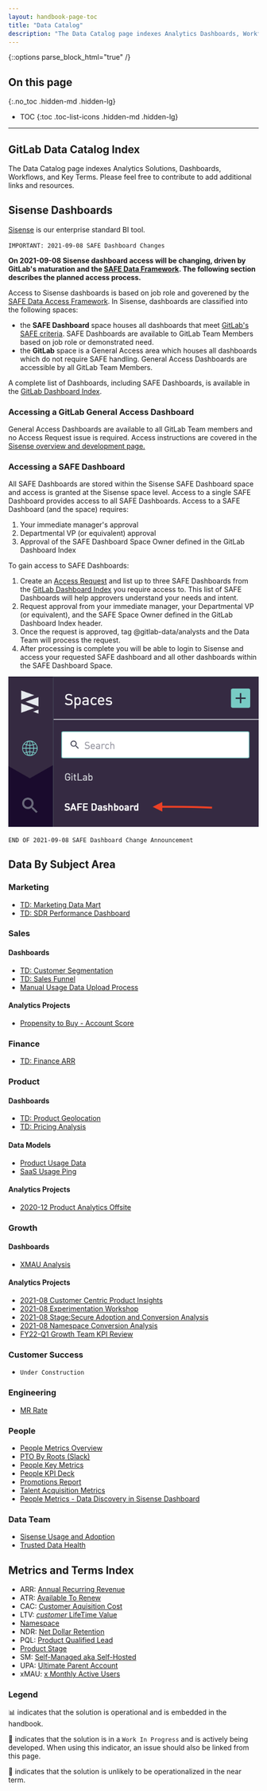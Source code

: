```yaml
---
layout: handbook-page-toc
title: "Data Catalog"
description: "The Data Catalog page indexes Analytics Dashboards, Workflows, and Terms."
---
```

{::options parse_block_html="true" /}

## On this page
{:.no_toc .hidden-md .hidden-lg}

- TOC
{:toc .toc-list-icons .hidden-md .hidden-lg}

---

## GitLab Data Catalog Index

The Data Catalog page indexes Analytics Solutions, Dashboards, Workflows, and Key Terms. Please feel free to contribute to add additional links and resources.

## Sisense Dashboards

[Sisense](https://about.gitlab.com/handbook/business-technology/data-team/platform/periscope/) is our enterprise standard BI tool. 

`IMPORTANT: 2021-09-08 SAFE Dashboard Changes`

**On 2021-09-08 Sisense dashboard access will be changing, driven by GitLab's maturation and the [SAFE Data Framework](https://about.gitlab.com/handbook/legal/safe-framework/). The following section describes the planned access process.**

Access to Sisense dashboards is based on job role and goverened by the [SAFE Data Access Framework](https://about.gitlab.com/handbook/legal/safe-framework/). In Sisense, dashboards are classified into the following spaces:
- the **SAFE Dashboard** space houses all dashboards that meet [GitLab's SAFE criteria](https://about.gitlab.com/handbook/legal/safe-framework/#safe-flowchart). SAFE Dashboards are available to GitLab Team Members based on job role or demonstrated need.
- the **GitLab** space is a General Access area which houses all dashboards which do not require SAFE handling. General Access Dashboards are accessible by all GitLab Team Members.

A complete list of Dashboards, including SAFE Dashboards, is available in the [GitLab Dashboard Index](https://app.periscopedata.com/app/gitlab/910238/GitLab-Dashboard-Index).

### Accessing a GitLab General Access Dashboard

General Access Dashboards are available to all GitLab Team members and no Access Request issue is required. Access instructions are covered in the [Sisense overview and development page.](https://about.gitlab.com/handbook/business-technology/data-team/platform/periscope/#access)

### Accessing a SAFE Dashboard

All SAFE Dashboards are stored within the Sisense SAFE Dashboard space and access is granted at the Sisense space level. Access to a single SAFE Dashboard provides access to all SAFE Dashboards. Access to a SAFE Dashboard (and the space) requires:
1. Your immediate manager's approval
2. Departmental VP (or equivalent) approval
3. Approval of the SAFE Dashboard Space Owner defined in the GitLab Dashboard Index

To gain access to SAFE Dashboards:

1. Create an [Access Request](https://gitlab.com/gitlab-com\team-member-epics/access-requests/-/issues\new?issuable_template=Individual_Bulk_Access_Request) and list up to three SAFE Dashboards from the [GitLab Dashboard Index](https://app.periscopedata.com/app/gitlab/910238/GitLab-Dashboard-Index) you require access to. This list of SAFE Dashboards will help  approvers understand your needs and intent.
2. Request approval from your immediate manager, your Departmental VP (or equivalent), and the SAFE Space Owner defined in the GitLab Dashboard Index header.
3. Once the request is approved, tag @gitlab-data/analysts and the Data Team will process the request.
4. After processing is complete you will be able to login to Sisense and access your requested SAFE dashboard and all other dashboards within the SAFE Dashboard Space.

![Sisense Spaces](sisense_spaces_singular.png)

`END OF 2021-09-08 SAFE Dashboard Change Announcement`

## Data By Subject Area

### Marketing

* [TD: Marketing Data Mart](/handbook/business-technology/data-team/data-catalog/email-data-mart)
* [TD: SDR Performance Dashboard](https://app.periscopedata.com/app/gitlab/894285/TD-SDR-Performance-Dashboard---V1.0)

### Sales

#### Dashboards

* [TD: Customer Segmentation](/handbook/business-technology/data-team/data-catalog/customer-segmentation)
* [TD: Sales Funnel](/handbook/business-technology/data-team/data-catalog/sales-funnel)
* [Manual Usage Data Upload Process](/handbook/business-technology/data-team/data-catalog/manual-data-upload/)

#### Analytics Projects

* [Propensity to Buy - Account Score](/handbook/business-technology/data-team/organization/data-science/#propensity-to-buy---account-score)

### Finance

* [TD: Finance ARR](/handbook/business-technology/data-team/data-catalog/finance-arr)

### Product

#### Dashboards

* [TD: Product Geolocation](/handbook/business-technology/data-team/data-catalog/product-geolocation)
* [TD: Pricing Analysis](/handbook/business-technology/data-team/data-catalog/pricing)

#### Data Models

* [Product Usage Data](/handbook/business-technology/data-team/data-catalog/product-usage-data)
* [SaaS Usage Ping](/handbook/business-technology/data-team/data-catalog/saas-service-ping-automation/)

#### Analytics Projects

* [2020-12 Product Analytics Offsite](https://docs.google.com/presentation/d/1y9iTbHBNSCoq26Wxb0MnGAP7vlcPdAG5Ehigsyr3Hpw/edit#slide=id.g29a70c6c35_0_68)

### Growth

#### Dashboards

* [XMAU Analysis](/handbook/business-technology/data-team/data-catalog/xmau-analysis)

#### Analytics Projects

* [2021-08 Customer Centric Product Insights](https://docs.google.com/presentation/d/10soQFzNH6dguVMIuzsd8b8ODmyDyycxU1dyefUTODqk/edit#slide=id.gcf1e8c1d1f_7_180)
* [2021-08 Experimentation Workshop](https://docs.google.com/presentation/d/1nmStWChWkYad9K-dced9wS4jS7XLIrHB-WKafc7jrMU/edit#slide=id.gca4c496ea4_0_0)
* [2021-08 Stage:Secure Adoption and Conversion Analysis](https://docs.google.com/presentation/d/1bbvfsNzKoZw4kCYB9coexiXzPiLZ5E3XPe6hOsbZlag/edit#slide=id.g29a70c6c35_0_68)
* [2021-08 Namespace Conversion Analysis](https://docs.google.com/presentation/d/10soQFzNH6dguVMIuzsd8b8ODmyDyycxU1dyefUTODqk/edit#slide=id.gcf1e8c1d1f_7_180)
* [FY22-Q1 Growth Team KPI Review](https://docs.google.com/presentation/d/1VX85L9UTD7PQbb_aPJolqhRkq2KE7r8up2dSOzWNTeo/edit#slide=id.gdd1aebac8e_0_0)

### Customer Success

* `Under Construction`

### Engineering

* [MR Rate](/handbook/engineering/performance-indicators/#engineering-mr-rate)

### People

* [People Metrics Overview](/handbook/business-technology/data-team/data-catalog/people-analytics/)
* [PTO By Roots (Slack)](/handbook/business-technology/data-team/data-catalog/people-analytics/pto/pto.html)
* [People Key Metrics](/handbook/business-technology/data-team/data-catalog/people_key_metrics_dashboard)
* [People KPI Deck](/handbook/business-technology/data-team/data-catalog/people-analytics/people_kpi_deck.htm)
* [Promotions Report](/handbook/business-technology/data-team/data-catalog/people-analytics/promotions_report.html)
* [Talent Acquisition Metrics](/handbook/business-ops/data-team/data-catalog/people-analytics/talent-acquisition-metrics.html)
* [People Metrics - Data Discovery in Sisense Dashboard](https://app.periscopedata.com/app/gitlab/831245/People-Data-Discovery-Feature)

### Data Team

* [Sisense Usage and Adoption](https://app.periscopedata.com/app/gitlab/topic/Sisense-Maintenance/abde7717743143098ac071be8c646bdb)
* [Trusted Data Health](https://app.periscopedata.com/app/gitlab/756199/Trusted-Data-Dashboard)

## Metrics and Terms Index

* ARR: [Annual Recurring Revenue](/handbook/sales/sales-term-glossary/arr-in-practice/)
* ATR: [Available To Renew](/handbook/sales/sales-term-glossary/#available-to-renew-atr)
* CAC: [Customer Aquisition Cost](/handbook/sales/sales-term-glossary/#customer-acquisition-cost-cac)
* LTV: [_customer_ LifeTime Value](/handbook/sales/sales-term-glossary/#life-time-value-ltv)
* [Namespace](https://docs.gitlab.com/ee/user/group/#namespaces)
* NDR: [Net Dollar Retention](/handbook/customer-success/vision/#retention-gross--net-dollar-weighted)
* PQL: [Product Qualified Lead](/handbook/product/product-principles/#product-qualified-leads-pqls)
* [Product Stage](/handbook/product/product-categories/#devops-stages)
* SM: [Self-Managed aka Self-Hosted](/handbook/marketing/strategic-marketing/dot-com-vs-self-managed/#why-you-probably-want-gitlab-saas)
* UPA: [Ultimate Parent Account](/handbook/sales/sales-term-glossary/#additional-customer-definitions)
* xMAU: [x Monthly Active Users](/handbook/product/performance-indicators/#structure/)


### Legend

📊 indicates that the solution is operational and is embedded in the handbook.

🚧 indicates that the solution is in a `Work In Progress` and is actively being developed. When using this indicator, an issue should also be linked from this page.

🐔 indicates that the solution is unlikely to be operationalized in the near term.
